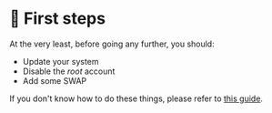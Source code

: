 # 👟 First steps

At the very least, before going any further, you should:

* Update your system
* Disable the _root_ account
* Add some SWAP

If you don't know how to do these things, please refer to [this guide](https://gist.github.com/lokhman/cc716d2e2d373dd696b2d9264c0287a3).&#x20;
